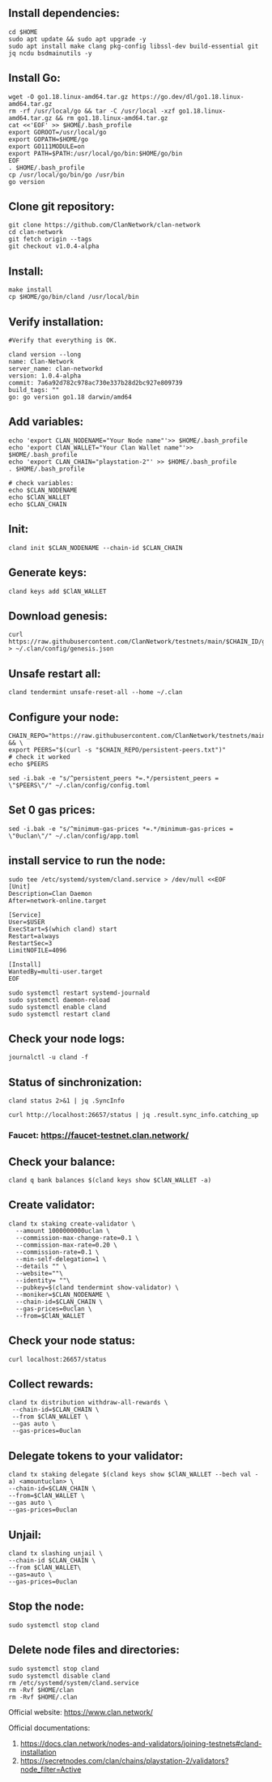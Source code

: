## Install dependencies:
```
cd $HOME
sudo apt update && sudo apt upgrade -y
sudo apt install make clang pkg-config libssl-dev build-essential git jq ncdu bsdmainutils -y
```
## Install Go:
```
wget -O go1.18.linux-amd64.tar.gz https://go.dev/dl/go1.18.linux-amd64.tar.gz
rm -rf /usr/local/go && tar -C /usr/local -xzf go1.18.linux-amd64.tar.gz && rm go1.18.linux-amd64.tar.gz
cat <<'EOF' >> $HOME/.bash_profile
export GOROOT=/usr/local/go
export GOPATH=$HOME/go
export GO111MODULE=on
export PATH=$PATH:/usr/local/go/bin:$HOME/go/bin
EOF
. $HOME/.bash_profile
cp /usr/local/go/bin/go /usr/bin
go version
```
## Clone git repository:
```
git clone https://github.com/ClanNetwork/clan-network
cd clan-network
git fetch origin --tags
git checkout v1.0.4-alpha
```
## Install:
```
make install
cp $HOME/go/bin/cland /usr/local/bin
```
## Verify installation:
```
#Verify that everything is OK.

cland version --long
name: Clan-Network
server_name: clan-networkd
version: 1.0.4-alpha
commit: 7a6a92d782c978ac730e337b28d2bc927e809739
build_tags: ""
go: go version go1.18 darwin/amd64
```
## Add variables:
```
echo 'export CLAN_NODENAME="Your Node name"'>> $HOME/.bash_profile
echo 'export ClAN_WALLET="Your Clan Wallet name"'>> $HOME/.bash_profile
echo 'export CLAN_CHAIN="playstation-2"' >> $HOME/.bash_profile
. $HOME/.bash_profile

# check variables:
echo $CLAN_NODENAME
echo $ClAN_WALLET
echo $CLAN_CHAIN
```
## Init:
```
cland init $CLAN_NODENAME --chain-id $CLAN_CHAIN
```
## Generate keys:
```
cland keys add $ClAN_WALLET
```

## Download genesis:
```
curl https://raw.githubusercontent.com/ClanNetwork/testnets/main/$CHAIN_ID/genesis.json > ~/.clan/config/genesis.json
```
## Unsafe restart all:
```
cland tendermint unsafe-reset-all --home ~/.clan
```
## Configure your node:
```
CHAIN_REPO="https://raw.githubusercontent.com/ClanNetwork/testnets/main/$CHAIN_ID" && \
export PEERS="$(curl -s "$CHAIN_REPO/persistent-peers.txt")"
# check it worked
echo $PEERS

sed -i.bak -e "s/^persistent_peers *=.*/persistent_peers = \"$PEERS\"/" ~/.clan/config/config.toml
```
## Set 0 gas prices:
```
sed -i.bak -e "s/^minimum-gas-prices *=.*/minimum-gas-prices = \"0uclan\"/" ~/.clan/config/app.toml
```
## install service to run the node:
```
sudo tee /etc/systemd/system/cland.service > /dev/null <<EOF
[Unit]
Description=Clan Daemon
After=network-online.target

[Service]
User=$USER
ExecStart=$(which cland) start
Restart=always
RestartSec=3
LimitNOFILE=4096

[Install]
WantedBy=multi-user.target
EOF

sudo systemctl restart systemd-journald
sudo systemctl daemon-reload
sudo systemctl enable cland
sudo systemctl restart cland
```
## Check your node logs:
```
journalctl -u cland -f
```
## Status of sinchronization:
```
cland status 2>&1 | jq .SyncInfo

curl http://localhost:26657/status | jq .result.sync_info.catching_up
```
### Faucet: https://faucet-testnet.clan.network/

## Сheck your balance:
```
cland q bank balances $(cland keys show $ClAN_WALLET -a)
```
## Create validator:
```
cland tx staking create-validator \
  --amount 1000000000uclan \
  --commission-max-change-rate=0.1 \
  --commission-max-rate=0.20 \
  --commission-rate=0.1 \
  --min-self-delegation=1 \
  --details "" \
  --website=""\
  --identity= ""\
  --pubkey=$(cland tendermint show-validator) \
  --moniker=$CLAN_NODENAME \
  --chain-id=$CLAN_CHAIN \
  --gas-prices=0uclan \
  --from=$ClAN_WALLET
```

## Check your node status:
```
curl localhost:26657/status
```
## Collect rewards:
```
cland tx distribution withdraw-all-rewards \
 --chain-id=$CLAN_CHAIN \
 --from $ClAN_WALLET \
 --gas auto \
 --gas-prices=0uclan
```
## Delegate tokens to your validator:
```
cland tx staking delegate $(cland keys show $ClAN_WALLET --bech val -a) <amountuclan> \
--chain-id=$CLAN_CHAIN \
--from=$ClAN_WALLET \
--gas auto \
--gas-prices=0uclan
```
## Unjail:
```
cland tx slashing unjail \
--chain-id $CLAN_CHAIN \ 
--from $ClAN_WALLET\ 
--gas=auto \ 
--gas-prices=0uclan
```
## Stop the node:
```
sudo systemctl stop cland
```
## Delete node files and directories:
```
sudo systemctl stop cland
sudo systemctl disable cland
rm /etc/systemd/system/cland.service
rm -Rvf $HOME/clan
rm -Rvf $HOME/.clan
```

Official website: https://www.clan.network/

Official documentations:
1. https://docs.clan.network/nodes-and-validators/joining-testnets#cland-installation
2. https://secretnodes.com/clan/chains/playstation-2/validators?node_filter=Active

